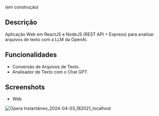 (em construção)
## Descrição
Aplicação Web em ReactJS e NodeJS (REST API + Express) para analisar arquivos de texto com a LLM da OpenAI. 

## Funcionalidades
* Conversão de Arquivos de Texto.
* Analisador de Texto com o Chat GPT.

## Screenshots
* Web

![Opera Instantâneo_2024-04-03_182021_localhost](https://github.com/fractalxg/portfolio-openai/assets/147837025/616bbec8-deea-4135-9dcd-67bc6a2b9477)
